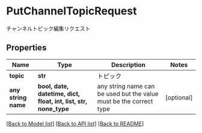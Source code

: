 # PutChannelTopicRequest

チャンネルトピック編集リクエスト

## Properties
Name | Type | Description | Notes
------------ | ------------- | ------------- | -------------
**topic** | **str** | トピック | 
**any string name** | **bool, date, datetime, dict, float, int, list, str, none_type** | any string name can be used but the value must be the correct type | [optional]

[[Back to Model list]](../README.md#documentation-for-models) [[Back to API list]](../README.md#documentation-for-api-endpoints) [[Back to README]](../README.md)


